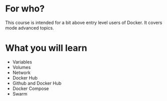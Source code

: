 # For who?
This course is intended for a bit above entry level users of Docker. It covers mode advanced topics.

# What you will learn
- Variables
- Volumes
- Network
- Docker Hub
- Github and Docker Hub
- Docker Compose
- Swarm
